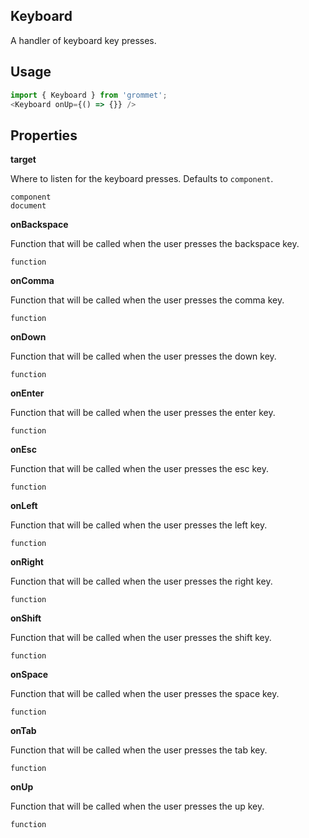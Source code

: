 ## Keyboard
A handler of keyboard key presses.

## Usage

```javascript
import { Keyboard } from 'grommet';
<Keyboard onUp={() => {}} />
```

## Properties

**target**

Where to listen for the keyboard presses. Defaults to `component`.

```
component
document
```

**onBackspace**

Function that will be called when the user presses the backspace key.

```
function
```

**onComma**

Function that will be called when the user presses the comma key.

```
function
```

**onDown**

Function that will be called when the user presses the down key.

```
function
```

**onEnter**

Function that will be called when the user presses the enter key.

```
function
```

**onEsc**

Function that will be called when the user presses the esc key.

```
function
```

**onLeft**

Function that will be called when the user presses the left key.

```
function
```

**onRight**

Function that will be called when the user presses the right key.

```
function
```

**onShift**

Function that will be called when the user presses the shift key.

```
function
```

**onSpace**

Function that will be called when the user presses the space key.

```
function
```

**onTab**

Function that will be called when the user presses the tab key.

```
function
```

**onUp**

Function that will be called when the user presses the up key.

```
function
```
  